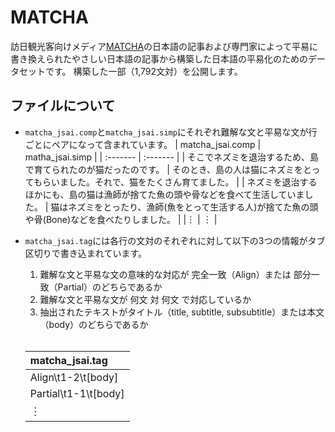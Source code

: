 # MATCHA

訪日観光客向けメディア[MATCHA](https://matcha-jp.com/)の日本語の記事および専門家によって平易に書き換えられたやさしい日本語の記事から構築した日本語の平易化のためのデータセットです。
構築した一部（1,792文対）を公開します。

## ファイルについて
- `matcha_jsai.comp`と`matcha_jsai.simp`にそれぞれ難解な文と平易な文が行ごとにペアになって含まれています。
  | matcha_jsai.comp | matha_jsai.simp |
  | :------- | :------- |
  | そこでネズミを退治するため、島で育てられたのが猫だったのです。 | そのとき、島の人は猫にネズミをとってもらいました。それで、猫をたくさん育てました。 |
  | ネズミを退治するほかにも、島の猫は漁師が捨てた魚の頭や骨などを食べて生活していました。 | 猫はネズミをとったり、漁師(魚をとって生活する人)が捨てた魚の頭や骨(Bone)などを食べたりしました。 |
  |︙ | ︙ |

- `matcha_jsai.tag`には各行の文対のそれぞれに対して以下の3つの情報がタブ区切りで書き込まれています。
  1. 難解な文と平易な文の意味的な対応が 完全一致（Align）または 部分一致（Partial）のどちらであるか
  2. 難解な文と平易な文が 何文 対 何文 で対応しているか
  3. 抽出されたテキストがタイトル（title, subtitle, subsubtitle）または本文（body）のどちらであるか
  <br>

  | matcha_jsai.tag |
  | :------- |
  | Align\t1-2\t[body] |
  | Partial\t1-1\t[body] |
  |︙ |
